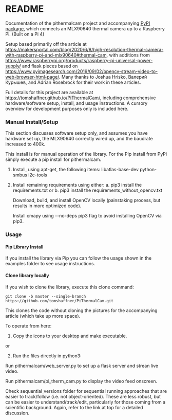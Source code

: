 # README #

Documentation of the pithermalcam project and accompanying [PyPI package](https://pypi.org/project/pithermalcam/), which connects an MLX90640 thermal camera up to a Raspberry Pi. (Built on a Pi 4)

Setup based primarily off the article at https://makersportal.com/blog/2020/6/8/high-resolution-thermal-camera-with-raspberry-pi-and-mlx90640#thermal-cam, with additions from https://www.raspberrypi.org/products/raspberry-pi-universal-power-supply/ and flask pieces based on https://www.pyimagesearch.com/2019/09/02/opencv-stream-video-to-web-browser-html-page/. Many thanks to Joshua Hrisko, Валерий Курышев, and Adrian Rosebrock for their work in these articles.

Full details for this project are available at https://tomshaffner.github.io/PiThermalCam/, including comprehensive hardware/software setup, install, and usage instructions. A cursory overview for development purposes only is included here.

### Manual Install/Setup ###

This section discusses software setup only, and assumes you have hardware set up, the MLX90640 correctly wired up, and the baudrate increased to 400k.

This install is for manual operation of the library. For the Pip install from PyPi simply execute a pip install for pithermalcam.

1. Install, using apt-get, the following items:
libatlas-base-dev
python-smbus
i2c-tools

2. Install remaining requirements using either:
a. 
    pip3 install the requirements.txt
or
b. 
    pip3 install the requirements_without_opencv.txt

    Download, build, and install OpenCV locally (painstaking process, but results in more optimized code).

    Install cmapy using --no-deps pip3 flag to avoid installing OpenCV via pip3.


### Usage ###

#### Pip Library Install ####

If you install the library via Pip you can follow the usage shown in the examples folder to see usage instructions.

#### Clone library locally ####
If you wish to clone the library, execute this clone command:

`git clone -b master --single-branch https://github.com/tomshaffner/PiThermalCam.git`

This clones the code without cloning the pictures for the accompanying article (which take up more space).

To operate from here:

1. Copy the icons to your desktop and make executable.

or

2. Run the files directly in python3:

Run pithermalcam/web_server.py to set up a flask server and strean live video.

Run pithermalcam/pi_therm_cam.py to display the video feed onscreen.

Check sequential_versions folder for sequential running approaches that are easier to track/follow (i.e. not object-oriented). These are less robust, but can be easier to understand/track/edit, particularly for those coming from a scientific background. Again, refer to the link at top for a detailed discussion.